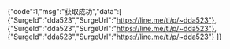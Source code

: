 {"code":1,"msg":"获取成功","data":[
{"SurgeId":"dda523","SurgeUrl":"https://line.me/ti/p/~dda523"},
{"SurgeId":"dda523","SurgeUrl":"https://line.me/ti/p/~dda523"},
{"SurgeId":"dda523","SurgeUrl":"https://line.me/ti/p/~dda523"}
]}
